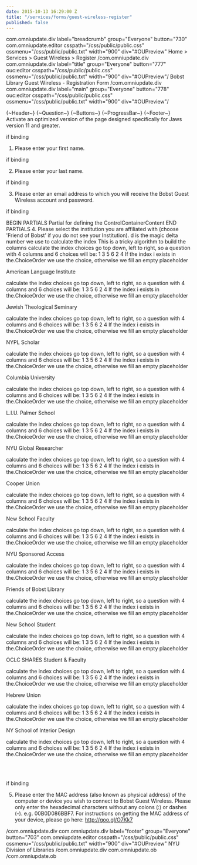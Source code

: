 ```yaml
---
date: 2015-10-13 16:29:00 Z
title: "/services/forms/guest-wireless-register"
published: false
---
```


com.omniupdate.div label="breadcrumb" group="Everyone" button="730"  com.omniupdate.editor csspath="/css/public/public.css" cssmenu="/css/public/public.txt" width="900" div="#OUPreview"
			Home > Services > Guest Wireless > Register
/com.omniupdate.div
com.omniupdate.div label="title" group="Everyone" button="777"  ouc:editor csspath="/css/public/public.css" cssmenu="/css/public/public.txt" width="900" div="#OUPreview"/
Bobst Library Guest Wireless - Registration Form
/com.omniupdate.div com.omniupdate.div label="main" group="Everyone" button="778"  ouc:editor csspath="/css/public/public.css" cssmenu="/css/public/public.txt" width="900" div="#OUPreview"/

{~Header~}
{~Question~}
{~Buttons~}
{~ProgressBar~}
{~Footer~}
Activate an optimized version of the page designed specifically for Jaws version 11 and greater.

if binding
1. Please enter your first name.

if binding

2. Please enter your last name.

if binding

3. Please enter an email address to which you will receive the Bobst Guest Wireless account and password.

if binding

BEGIN PARTIALS Partial for defining the ControlContainerContent END PARTIALS
4. Please select the institution you are affiliated with (choose 'Friend of Bobst' if you do not see your Institution).
d is the magic delta number we use to calculate the index This is a tricky algorithm to build the columns
calculate the index choices go top down, left to right, so a question with 4 columns and 6 choices will be: 1 3 5 6 2 4 If the index i exists in the.ChoiceOrder we use the choice, otherwise we fill an empty placeholder



American Language Institute


calculate the index choices go top down, left to right, so a question with 4 columns and 6 choices will be: 1 3 5 6 2 4 If the index i exists in the.ChoiceOrder we use the choice, otherwise we fill an empty placeholder







Jewish Theological Seminary


calculate the index choices go top down, left to right, so a question with 4 columns and 6 choices will be: 1 3 5 6 2 4 If the index i exists in the.ChoiceOrder we use the choice, otherwise we fill an empty placeholder











NYPL Scholar


calculate the index choices go top down, left to right, so a question with 4 columns and 6 choices will be: 1 3 5 6 2 4 If the index i exists in the.ChoiceOrder we use the choice, otherwise we fill an empty placeholder



Columbia University


calculate the index choices go top down, left to right, so a question with 4 columns and 6 choices will be: 1 3 5 6 2 4 If the index i exists in the.ChoiceOrder we use the choice, otherwise we fill an empty placeholder







L.I.U. Palmer School


calculate the index choices go top down, left to right, so a question with 4 columns and 6 choices will be: 1 3 5 6 2 4 If the index i exists in the.ChoiceOrder we use the choice, otherwise we fill an empty placeholder











NYU Global Researcher


calculate the index choices go top down, left to right, so a question with 4 columns and 6 choices will be: 1 3 5 6 2 4 If the index i exists in the.ChoiceOrder we use the choice, otherwise we fill an empty placeholder



Cooper Union


calculate the index choices go top down, left to right, so a question with 4 columns and 6 choices will be: 1 3 5 6 2 4 If the index i exists in the.ChoiceOrder we use the choice, otherwise we fill an empty placeholder







New School Faculty


calculate the index choices go top down, left to right, so a question with 4 columns and 6 choices will be: 1 3 5 6 2 4 If the index i exists in the.ChoiceOrder we use the choice, otherwise we fill an empty placeholder











NYU Sponsored Access


calculate the index choices go top down, left to right, so a question with 4 columns and 6 choices will be: 1 3 5 6 2 4 If the index i exists in the.ChoiceOrder we use the choice, otherwise we fill an empty placeholder



Friends of Bobst Library


calculate the index choices go top down, left to right, so a question with 4 columns and 6 choices will be: 1 3 5 6 2 4 If the index i exists in the.ChoiceOrder we use the choice, otherwise we fill an empty placeholder







New School Student


calculate the index choices go top down, left to right, so a question with 4 columns and 6 choices will be: 1 3 5 6 2 4 If the index i exists in the.ChoiceOrder we use the choice, otherwise we fill an empty placeholder











OCLC SHARES Student & Faculty


calculate the index choices go top down, left to right, so a question with 4 columns and 6 choices will be: 1 3 5 6 2 4 If the index i exists in the.ChoiceOrder we use the choice, otherwise we fill an empty placeholder



Hebrew Union


calculate the index choices go top down, left to right, so a question with 4 columns and 6 choices will be: 1 3 5 6 2 4 If the index i exists in the.ChoiceOrder we use the choice, otherwise we fill an empty placeholder







NY School of Interior Design


calculate the index choices go top down, left to right, so a question with 4 columns and 6 choices will be: 1 3 5 6 2 4 If the index i exists in the.ChoiceOrder we use the choice, otherwise we fill an empty placeholder
 










 


if binding

5. Please enter the MAC address (also known as physical address) of the computer or device you wish to connect to Bobst Guest Wireless. Please only enter the hexadecimal characters without any colons (:) or dashes (-). e.g. 00B0D086BBF7. For instructions on getting the MAC address of your device, please go here: http://goo.gl/O7Kk7





/com.omniupdate.div
com.omniupdate.div label="footer" group="Everyone" button="703"  com.omniupdate.editor csspath="/css/public/public.css" cssmenu="/css/public/public.txt" width="900" div="#OUPreview" NYU Division of Libraries /com.omniupdate.div
com.omniupdate.ob /com.omniupdate.ob